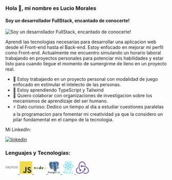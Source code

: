 ### Hola 👋, mi nombre es Lucio Morales
#### Soy un desarrollador FullStack, encantado de conocerte!
![Soy un desarrollador FullStack, encantado de conocerte!](https://camo.githubusercontent.com/92b3f9f2916215280c01b56f76ce02b8c71ac6da21b87bb1eed0894d5d74bcd8/68747470733a2f2f74682e62696e672e636f6d2f74682f69642f522e32353433343130636264303434653939336537353266616435653639623133373f72696b3d674b6b5145364e39656970397767267069643d496d6752617726723d30)

Aprendi las tecnologias necesarias para desarrollar una aplicacion web desde el Front-end hasta el Back-end. Estoy enfocado en mejorar mi perfil como Front-end. Actualmente me encuentro simulando un horario laboral trabajando en proyectos personales para potenciar mis habilidades y estar listo para cuando llegue el momento de sumergirme de lleno en un proyecto real.

- 🔭 Estoy trabajando en un proyecto personal con modalidad de juego enfocado en estimular el intelecto de las personas. 
- 🌱 Estoy aprendiendo TypeScript y Tailwind 
- 👯 Quiero colaborar con organizaciones de investigacion sobre los mecanismos de aprendizaje del ser humano.  
- ⚡ Dato curioso: Dedico un tiempo al dia a estudiar cuestiones paralelas a la programacion para fomentar mi creatividad ya que la considero un pilar fundamental en el campo de la tecnologia. 

Mi LinkedIn:

[<img src='https://cdn.jsdelivr.net/npm/simple-icons@3.0.1/icons/linkedin.svg' alt='linkedin' height='40'>](https://www.linkedin.com/in/lucio-morales/)

<h3 align="left">Lenguajes y Tecnologias:</h3>
<p align="left"> <a href="https://expressjs.com" target="_blank" rel="noreferrer"> <img src="https://raw.githubusercontent.com/devicons/devicon/master/icons/express/express-original-wordmark.svg" alt="express" width="40" height="40"/> </a> <a href="https://developer.mozilla.org/en-US/docs/Web/JavaScript" target="_blank" rel="noreferrer"> <img src="https://raw.githubusercontent.com/devicons/devicon/master/icons/javascript/javascript-original.svg" alt="javascript" width="40" height="40"/> </a> <a href="https://nodejs.org" target="_blank" rel="noreferrer"> <img src="https://raw.githubusercontent.com/devicons/devicon/master/icons/nodejs/nodejs-original-wordmark.svg" alt="nodejs" width="40" height="40"/> </a> <a href="https://www.postgresql.org" target="_blank" rel="noreferrer"> <img src="https://raw.githubusercontent.com/devicons/devicon/master/icons/postgresql/postgresql-original-wordmark.svg" alt="postgresql" width="40" height="40"/> </a> <a href="https://reactjs.org/" target="_blank" rel="noreferrer"> <img src="https://raw.githubusercontent.com/devicons/devicon/master/icons/react/react-original-wordmark.svg" alt="react" width="40" height="40"/> </a> <a href="https://redux.js.org" target="_blank" rel="noreferrer"> <img src="https://raw.githubusercontent.com/devicons/devicon/master/icons/redux/redux-original.svg" alt="redux" width="40" height="40"/> </a> </p>

